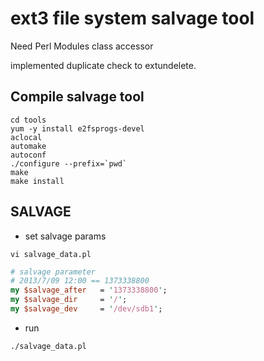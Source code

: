 # ext3 file system salvage tool
Need Perl Modules
class accessor

implemented duplicate check to extundelete.

## Compile salvage tool

```
cd tools
yum -y install e2fsprogs-devel
aclocal
automake
autoconf
./configure --prefix=`pwd`
make
make install
```

## SALVAGE
- set salvage params

```
vi salvage_data.pl
```
```perl
# salvage parameter
# 2013/7/09 12:00 == 1373338800
my $salvage_after   = '1373338800';
my $salvage_dir     = '/';
my $salvage_dev     = '/dev/sdb1';
```

- run

```
./salvage_data.pl
```

